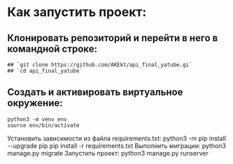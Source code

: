 # Как запустить проект:
## Клонировать репозиторий и перейти в него в командной строке:
    ## `git clone https://github.com/AKEkt/api_final_yatube.gi`
    ## `cd api_final_yatube`
## Cоздать и активировать виртуальное окружение:
    python3 -m venv env
    source env/bin/activate
Установить зависимости из файла requirements.txt:
    python3 -m pip install --upgrade pip
    pip install -r requirements.txt
Выполнить миграции:
    python3 manage.py migrate
Запустить проект:
    python3 manage.py runserver
